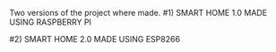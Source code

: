 Two versions of the project where made.
#1) SMART HOME 1.0 MADE USING RASPBERRY PI

#2) SMART HOME 2.0 MADE USING ESP8266
